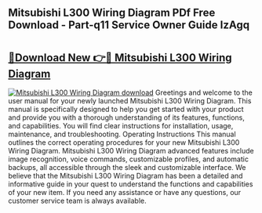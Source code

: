 ## Mitsubishi L300 Wiring Diagram PDf Free Download - Part-q11 Service Owner Guide IzAgq

# <h2><a href="http://dfl7g7.blite.top/?on=Mitsubishi+L300+Wiring+Diagram">🔗Download New 👉🔴 Mitsubishi L300 Wiring Diagram</a></h2>

[![Mitsubishi L300 Wiring Diagram download](https://i.imgur.com/lujVjoI.png)](http://dfl7g7.blite.top/?on=Mitsubishi+L300+Wiring+Diagram)
Greetings and welcome to the user manual for your newly launched Mitsubishi L300 Wiring Diagram. This manual is specifically designed to help you get started with your product and provide you with a thorough understanding of its features, functions, and capabilities. You will find clear instructions for installation, usage, maintenance, and troubleshooting. Operating Instructions This manual outlines the correct operating procedures for your new Mitsubishi L300 Wiring Diagram. Mitsubishi L300 Wiring Diagram advanced features include image recognition, voice commands, customizable profiles, and automatic backups, all accessible through the sleek and customizable interface. We believe that the Mitsubishi L300 Wiring Diagram has been a detailed and informative guide in your quest to understand the functions and capabilities of your new item. If you need any assistance or have any questions, our customer service team is always available.
